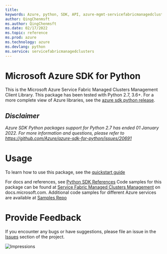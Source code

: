 ```yaml
---
title: 
keywords: Azure, python, SDK, API, azure-mgmt-servicefabricmanagedclusters, servicefabricmanagedclusters
author: QingChenmsft
ms.author: QingChenmsft
ms.date: 02/17/2022
ms.topic: reference
ms.prod: azure
ms.technology: azure
ms.devlang: python
ms.service: servicefabricmanagedclusters
---
```

# Microsoft Azure SDK for Python

This is the Microsoft Azure Service Fabric Managed Clusters Management Client Library.
This package has been tested with Python 2.7, 3.6+.
For a more complete view of Azure libraries, see the [azure sdk python release](https://aka.ms/azsdk/python/all).


## _Disclaimer_

_Azure SDK Python packages support for Python 2.7 has ended 01 January 2022. For more information and questions, please refer to https://github.com/Azure/azure-sdk-for-python/issues/20691_

# Usage


To learn how to use this package, see the [quickstart guide](https://aka.ms/azsdk/python/mgmt)


 
For docs and references, see [Python SDK References](https://docs.microsoft.com/python/api/overview/azure/)
Code samples for this package can be found at [Service Fabric Managed Clusters Management](https://docs.microsoft.com/samples/browse/?languages=python&term=Getting%20started%20-%20Managing&terms=Getting%20started%20-%20Managing) on docs.microsoft.com.
Additional code samples for different Azure services are available at [Samples Repo](https://aka.ms/azsdk/python/mgmt/samples)


# Provide Feedback

If you encounter any bugs or have suggestions, please file an issue in the
[Issues](https://github.com/Azure/azure-sdk-for-python/issues)
section of the project. 


![Impressions](https://azure-sdk-impressions.azurewebsites.net/api/impressions/azure-sdk-for-python%2Fazure-mgmt-servicefabricmanagedclusters%2FREADME.png)

